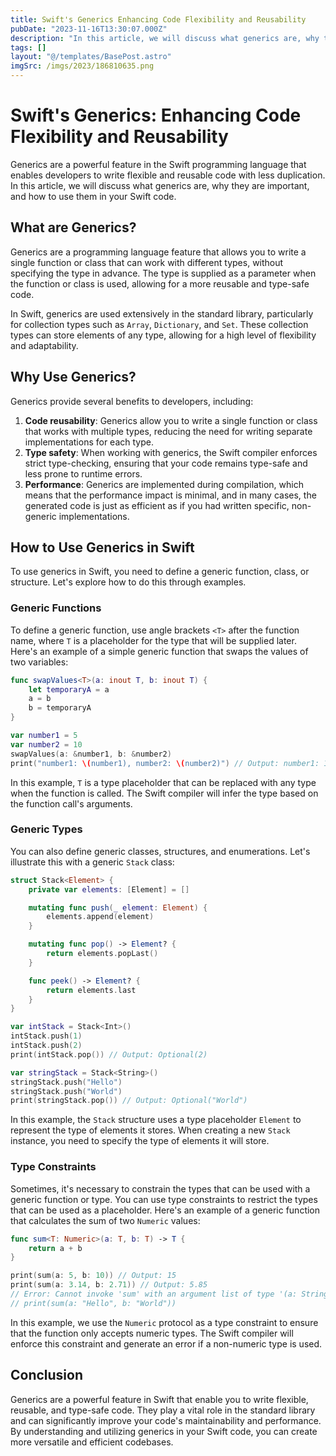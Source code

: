 ```yaml
---
title: Swift's Generics Enhancing Code Flexibility and Reusability
pubDate: "2023-11-16T13:30:07.000Z"
description: "In this article, we will discuss what generics are, why they are important, and how to use them in your Swift code"
tags: []
layout: "@/templates/BasePost.astro"
imgSrc: /imgs/2023/186810635.png
---
```

# Swift's Generics: Enhancing Code Flexibility and Reusability

Generics are a powerful feature in the Swift programming language that enables developers to write flexible and reusable code with less duplication. In this article, we will discuss what generics are, why they are important, and how to use them in your Swift code.

## What are Generics?

Generics are a programming language feature that allows you to write a single function or class that can work with different types, without specifying the type in advance. The type is supplied as a parameter when the function or class is used, allowing for a more reusable and type-safe code.

In Swift, generics are used extensively in the standard library, particularly for collection types such as `Array`, `Dictionary`, and `Set`. These collection types can store elements of any type, allowing for a high level of flexibility and adaptability.

## Why Use Generics?

Generics provide several benefits to developers, including:

1. **Code reusability**: Generics allow you to write a single function or class that works with multiple types, reducing the need for writing separate implementations for each type.
2. **Type safety**: When working with generics, the Swift compiler enforces strict type-checking, ensuring that your code remains type-safe and less prone to runtime errors.
3. **Performance**: Generics are implemented during compilation, which means that the performance impact is minimal, and in many cases, the generated code is just as efficient as if you had written specific, non-generic implementations.

## How to Use Generics in Swift

To use generics in Swift, you need to define a generic function, class, or structure. Let's explore how to do this through examples.

### Generic Functions

To define a generic function, use angle brackets `<T>` after the function name, where `T` is a placeholder for the type that will be supplied later. Here's an example of a simple generic function that swaps the values of two variables:

```swift
func swapValues<T>(a: inout T, b: inout T) {
    let temporaryA = a
    a = b
    b = temporaryA
}

var number1 = 5
var number2 = 10
swapValues(a: &number1, b: &number2)
print("number1: \(number1), number2: \(number2)") // Output: number1: 10, number2: 5
```

In this example, `T` is a type placeholder that can be replaced with any type when the function is called. The Swift compiler will infer the type based on the function call's arguments.

### Generic Types

You can also define generic classes, structures, and enumerations. Let's illustrate this with a generic `Stack` class:

```swift
struct Stack<Element> {
    private var elements: [Element] = []

    mutating func push(_ element: Element) {
        elements.append(element)
    }

    mutating func pop() -> Element? {
        return elements.popLast()
    }

    func peek() -> Element? {
        return elements.last
    }
}

var intStack = Stack<Int>()
intStack.push(1)
intStack.push(2)
print(intStack.pop()) // Output: Optional(2)

var stringStack = Stack<String>()
stringStack.push("Hello")
stringStack.push("World")
print(stringStack.pop()) // Output: Optional("World")
```

In this example, the `Stack` structure uses a type placeholder `Element` to represent the type of elements it stores. When creating a new `Stack` instance, you need to specify the type of elements it will store.

### Type Constraints

Sometimes, it's necessary to constrain the types that can be used with a generic function or type. You can use type constraints to restrict the types that can be used as a placeholder. Here's an example of a generic function that calculates the sum of two `Numeric` values:

```swift
func sum<T: Numeric>(a: T, b: T) -> T {
    return a + b
}

print(sum(a: 5, b: 10)) // Output: 15
print(sum(a: 3.14, b: 2.71)) // Output: 5.85
// Error: Cannot invoke 'sum' with an argument list of type '(a: String, b: String)'
// print(sum(a: "Hello", b: "World"))
```

In this example, we use the `Numeric` protocol as a type constraint to ensure that the function only accepts numeric types. The Swift compiler will enforce this constraint and generate an error if a non-numeric type is used.

## Conclusion

Generics are a powerful feature in Swift that enable you to write flexible, reusable, and type-safe code. They play a vital role in the standard library and can significantly improve your code's maintainability and performance. By understanding and utilizing generics in your Swift code, you can create more versatile and efficient codebases.
